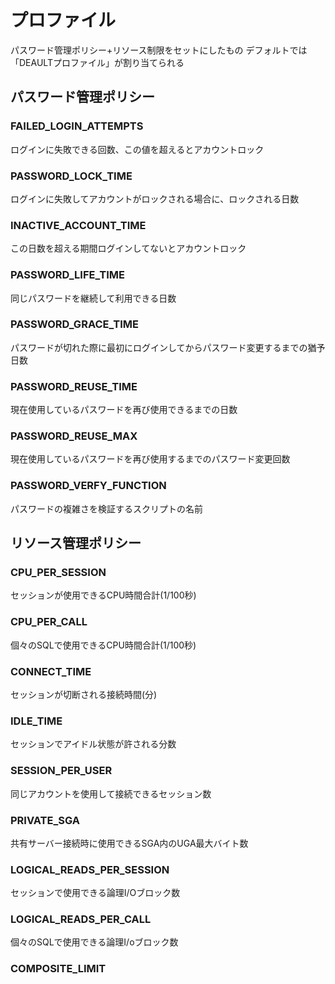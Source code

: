 # プロファイル
パスワード管理ポリシー+リソース制限をセットにしたもの
デフォルトでは「DEAULTプロファイル」が割り当てられる
## パスワード管理ポリシー
### FAILED_LOGIN_ATTEMPTS
ログインに失敗できる回数、この値を超えるとアカウントロック
### PASSWORD_LOCK_TIME
ログインに失敗してアカウントがロックされる場合に、ロックされる日数
### INACTIVE_ACCOUNT_TIME
この日数を超える期間ログインしてないとアカウントロック
### PASSWORD_LIFE_TIME
同じパスワードを継続して利用できる日数
### PASSWORD_GRACE_TIME
パスワードが切れた際に最初にログインしてからパスワード変更するまでの猶予日数
### PASSWORD_REUSE_TIME
現在使用しているパスワードを再び使用できるまでの日数
### PASSWORD_REUSE_MAX
現在使用しているパスワードを再び使用するまでのパスワード変更回数
### PASSWORD_VERFY_FUNCTION
パスワードの複雑さを検証するスクリプトの名前

## リソース管理ポリシー
### CPU_PER_SESSION
セッションが使用できるCPU時間合計(1/100秒)
### CPU_PER_CALL
個々のSQLで使用できるCPU時間合計(1/100秒)
### CONNECT_TIME
セッションが切断される接続時間(分)
### IDLE_TIME
セッションでアイドル状態が許される分数
### SESSION_PER_USER
同じアカウントを使用して接続できるセッション数
### PRIVATE_SGA
共有サーバー接続時に使用できるSGA内のUGA最大バイト数
### LOGICAL_READS_PER_SESSION
セッションで使用できる論理I/Oブロック数
### LOGICAL_READS_PER_CALL
個々のSQLで使用できる論理I/oブロック数
### COMPOSITE_LIMIT
